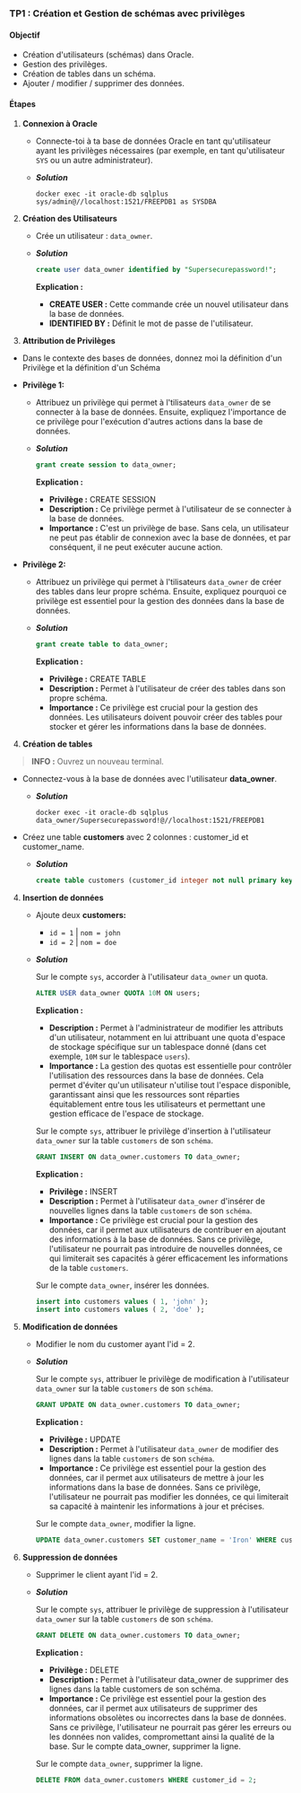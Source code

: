 
### TP1 : Création et Gestion de schémas avec privilèges

#### Objectif

- Création d'utilisateurs (schémas) dans Oracle.
- Gestion des privilèges.
- Création de tables dans un schéma.
- Ajouter / modifier / supprimer des données.

#### Étapes

1. **Connexion à Oracle**
    - Connecte-toi à ta base de données Oracle en tant qu'utilisateur ayant les privilèges nécessaires (par exemple, en tant
      qu'utilisateur `SYS` ou un autre administrateur).

    - **_Solution_**

      ```console
      docker exec -it oracle-db sqlplus sys/admin@//localhost:1521/FREEPDB1 as SYSDBA
      ```

2. **Création des Utilisateurs**
    - Crée un utilisateur : `data_owner`.

    - **_Solution_**

        ```sql
        create user data_owner identified by "Supersecurepassword!";
        ```
      **Explication :**
        - **CREATE USER :** Cette commande crée un nouvel utilisateur dans la base de données.
        - **IDENTIFIED BY :** Définit le mot de passe de l'utilisateur.



3. **Attribution de Privilèges**

- Dans le contexte des bases de données, donnez moi la définition d'un Privilège et la définition d'un Schéma


- **Privilège 1:**
    - Attribuez un privilège qui permet à l'tilisateurs `data_owner` de se connecter à la base de données. Ensuite, expliquez l'importance de ce privilège pour l'exécution d'autres actions dans la base de données.

    - **_Solution_**

       ```sql
       grant create session to data_owner;
       ```
      **Explication :**
        - **Privilège :** CREATE SESSION
        - **Description :** Ce privilège permet à l'utilisateur de se connecter à la base de données.
        - **Importance :** C'est un privilège de base. Sans cela, un utilisateur ne peut pas établir de connexion avec la base de données, et par conséquent, il ne peut exécuter aucune action.



- **Privilège 2:**
    - Attribuez un privilège qui permet à l'tilisateurs `data_owner` de créer des tables dans leur propre schéma. Ensuite, expliquez pourquoi ce privilège est essentiel pour la gestion des données dans la base de données.

    - **_Solution_**

       ```sql
       grant create table to data_owner;
       ```
      **Explication :**
        - **Privilège :** CREATE TABLE
        - **Description :** Permet à l'utilisateur de créer des tables dans son propre schéma.
        - **Importance :** Ce privilège est crucial pour la gestion des données. Les utilisateurs doivent pouvoir créer des tables pour stocker et gérer les informations dans la base de données.



4. **Création de tables**

> **INFO :** Ouvrez un nouveau terminal.

- Connectez-vous à la base de données avec l'utilisateur **data_owner**.
    - **_Solution_**

        ```console
        docker exec -it oracle-db sqlplus data_owner/Supersecurepassword!@//localhost:1521/FREEPDB1
        ```


- Créez une table **customers** avec 2 colonnes : customer_id et customer_name.
    - _**Solution**_

        ```sql
        create table customers (customer_id integer not null primary key,customer_name varchar2(100) not null);
        ``` 

4. **Insertion de données**

    - Ajoute deux **customers:**
        - `id = 1` | `nom = john`
        - `id = 2` | `nom = doe`

    - **_Solution_**

      Sur le compte `sys`, accorder à l'utilisateur `data_owner` un quota.

       ```sql
       ALTER USER data_owner QUOTA 10M ON users;
       ```
      **Explication :**
        - **Description :** Permet à l'administrateur de modifier les attributs d'un utilisateur, notamment en lui attribuant une quota d'espace de stockage spécifique sur un tablespace donné (dans cet exemple, `10M` sur le tablespace `users`).
        - **Importance :** La gestion des quotas est essentielle pour contrôler l'utilisation des ressources dans la base de données. Cela permet d'éviter qu'un utilisateur n'utilise tout l'espace disponible, garantissant ainsi que les ressources sont réparties équitablement entre tous les utilisateurs et permettant une gestion efficace de l'espace de stockage.

      Sur le compte `sys`, attribuer le privilège d'insertion à l'utilisateur `data_owner` sur la table `customers` de son `schéma`.

       ```sql
       GRANT INSERT ON data_owner.customers TO data_owner;
       ```

      **Explication :**
        - **Privilège :** INSERT
        - **Description :** Permet à l'utilisateur `data_owner` d'insérer de nouvelles lignes dans la table `customers` de son `schéma`.
        - **Importance :** Ce privilège est crucial pour la gestion des données, car il permet aux utilisateurs de contribuer en ajoutant des informations à la base de données. Sans ce privilège, l'utilisateur ne pourrait pas introduire de nouvelles données, ce qui limiterait ses capacités à gérer efficacement les informations de la table `customers`.

      Sur le compte `data_owner`, insérer les données.

       ```sql
       insert into customers values ( 1, 'john' );
       insert into customers values ( 2, 'doe' );
       ``` 

5. **Modification de données**

    - Modifier le nom du customer ayant l'id = 2.

    - **_Solution_**

      Sur le compte `sys`, attribuer le privilège de modification à l'utilisateur `data_owner` sur la table `customers` de son `schéma`.

       ```sql
       GRANT UPDATE ON data_owner.customers TO data_owner;
       ```

      **Explication :**
        - **Privilège :** UPDATE
        - **Description :** Permet à l'utilisateur `data_owner` de modifier des lignes dans la table `customers` de son `schéma`.
        - **Importance :** Ce privilège est essentiel pour la gestion des données, car il permet aux utilisateurs de mettre à jour les informations dans la base de données. Sans ce privilège, l'utilisateur ne pourrait pas modifier les données, ce qui limiterait sa capacité à maintenir les informations à jour et précises.

      Sur le compte `data_owner`, modifier la ligne.

       ```sql
       UPDATE data_owner.customers SET customer_name = 'Iron' WHERE customer_id = 2;
       ``` 

6. **Suppression de données**

    - Supprimer le client ayant l'id = 2.

   - **_Solution_**

      Sur le compte `sys`, attribuer le privilège de suppression à l'utilisateur `data_owner` sur la table `customers` de son `schéma`.
    
      ```sql
      GRANT DELETE ON data_owner.customers TO data_owner;
      ```
     **Explication :**
       - **Privilège :** DELETE
       - **Description :** Permet à l'utilisateur data_owner de supprimer des lignes dans la table customers de son schéma.
       - **Importance :** Ce privilège est essentiel pour la gestion des données, car il permet aux utilisateurs de supprimer des informations obsolètes ou incorrectes dans la base de données. Sans ce privilège, l'utilisateur ne pourrait pas gérer les erreurs ou les données non valides, compromettant ainsi la qualité de la base.
    Sur le compte data_owner, supprimer la ligne.

      Sur le compte `data_owner`, supprimer la ligne.
      ```sql
      DELETE FROM data_owner.customers WHERE customer_id = 2;
      ```
